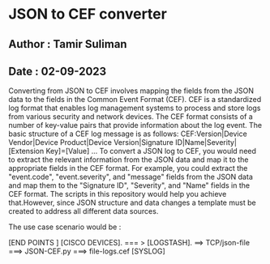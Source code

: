 
# JSON to CEF converter
## Author : Tamir Suliman
## Date : 02-09-2023

Converting from JSON to CEF involves mapping the fields from the JSON data to the fields in the Common Event Format (CEF). CEF is a standardized log format that enables log management systems to process and store logs from various security and network devices.
The CEF format consists of a number of key-value pairs that provide information about the log event. The basic structure of a CEF log message is as follows:
CEF:Version|Device Vendor|Device Product|Device Version|Signature ID|Name|Severity|[Extension Key]=[Value] ...
To convert a JSON log to CEF, you would need to extract the relevant information from the JSON data and map it to the appropriate fields in the CEF format. For example, you could extract the "event.code", "event.severity", and "message" fields from the JSON data and map them to the "Signature ID", "Severity", and "Name" fields in the CEF format.
The scripts in this repository would help you achieve that.However, since JSON structure and data changes a template must be created to address all different data sources.

The use case scenario would be :

[END POINTS ]
[CISCO DEVICES]. === > [LOGSTASH]. ==> TCP/json-file ===> JSON-CEF.py ===> file-logs.cef 
[SYSLOG]
